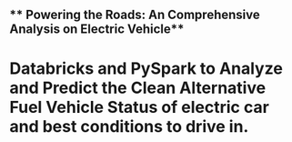 ## ** Powering the Roads: An Comprehensive Analysis on Electric Vehicle**<br>
# Databricks and PySpark to Analyze and Predict the Clean Alternative Fuel Vehicle Status of electric car and best conditions to drive in.

